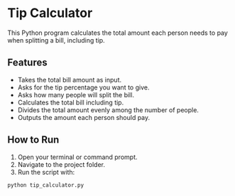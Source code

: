 # Tip Calculator

This Python program calculates the total amount each person needs to pay when splitting a bill, including tip.

## Features
- Takes the total bill amount as input.
- Asks for the tip percentage you want to give.
- Asks how many people will split the bill.
- Calculates the total bill including tip.
- Divides the total amount evenly among the number of people.
- Outputs the amount each person should pay.

## How to Run
1. Open your terminal or command prompt.
2. Navigate to the project folder.
3. Run the script with:

```bash
python tip_calculator.py
